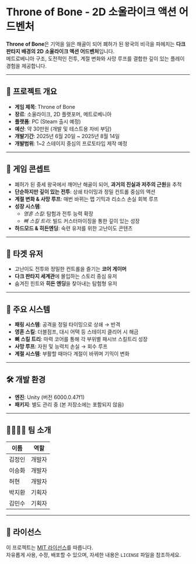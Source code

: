 # Throne of Bone - 2D 소울라이크 액션 어드벤처

**Throne of Bone**은 기억을 잃은 해골이 되어 폐허가 된 왕국의 비극을 파헤치는 **다크 판타지 배경의 2D 소울라이크 액션 어드벤처**입니다.  
메트로베니아 구조, 도전적인 전투, 계절 변화와 사망 루프를 결합한 깊이 있는 플레이 경험을 제공합니다.

---

## 🎯 프로젝트 개요

- **게임 제목**: Throne of Bone
- **장르**: 소울라이크, 2D 플랫포머, 메트로베니아
- **플랫폼**: PC (Steam 출시 예정)
- **예산**: 약 30만원 (개발 및 테스트용 자비 부담)
- **개발기간**: 2025년 6월 20일 ~ 2025년 8월 14일
- **개발범위**: 1~2 스테이지 중심의 프로토타입 제작 예정

---

## 🌌 게임 콘셉트

- 폐허가 된 중세 왕국에서 깨어난 해골이 되어, **과거의 진실과 저주의 근원**을 추적
- **단순하지만 깊이 있는 전투**: 상쇄 타이밍과 정밀 컨트롤 중심의 액션
- **계절 변화 & 사망 루프**: 매번 바뀌는 맵 기믹과 리소스 손실 회복 루프
- **성장 시스템**:
  - *영혼 스킬*: 탐험과 전투 능력 확장
  - *뼈 스킬 트리*: 빌드 커스터마이징을 통한 깊이 있는 성장
- **하드모드 & 히든엔딩**: 숙련 유저를 위한 고난이도 콘텐츠

---

## 👥 타겟 유저

- 고난이도 전투와 정밀한 컨트롤을 즐기는 **코어 게이머**
- **다크 판타지 세계관**에 몰입하는 스토리 중심 유저
- 숨겨진 힌트와 **히든 엔딩**을 찾아내는 탐험형 유저

---

## 🧩 주요 시스템

- **패링 시스템**: 공격을 정밀 타이밍으로 상쇄 → 반격
- **영혼 스킬**: 더블점프, 대시 어택 등 스테이지 클리어 시 해금
- **뼈 스킬 트리**: 마력 코어를 통해 각 부위별 패시브 스킬트리 성장
- **사망 루프**: 자원 및 능력치 손실 → 회수 루프
- **계절 시스템**: 부활할 때마다 계절이 바뀌며 기믹이 변화

---

## 🛠️ 개발 환경

- **엔진**: Unity (버전 6000.0.47f1)
- **패키지**: 별도 관리 중 (본 저장소에는 포함되지 않음)

---

## 👨‍👩‍👧‍👦 팀 소개

| 이름 | 역할 |
|------|------|
| 김정인 | 개발자 |
| 이승화 | 개발자 |
| 허현   | 개발자 |
| 박지환 | 기획자 |
| 김민수 | 기획자 |

---

## 📜 라이선스

이 프로젝트는 [MIT 라이선스](LICENSE)를 따릅니다.  
자유롭게 사용, 수정, 배포할 수 있으며, 자세한 내용은 `LICENSE` 파일을 참조하세요.
